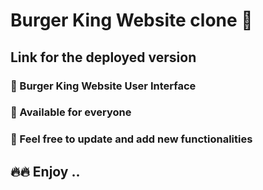 <h1>Burger King Website clone 🍔</h1>

<h2> Link for the deployed version </h2>


<h3>🚀 Burger King Website User Interface </h3>
<h3>🚀 Available for everyone</h3>
<h3>🚀 Feel free to update and add new functionalities </h3>
<h2>🔥🔥 Enjoy .. </h2>
